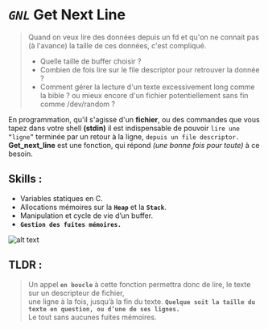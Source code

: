 # *`GNL`* Get Next Line 

> Quand on veux lire des données depuis un fd et qu'on ne connait pas (à l'avance) la taille de ces données, c'est compliqué. 
> * Quelle taille de buffer choisir ? 
> * Combien de fois lire sur le file descriptor pour retrouver la donnée ?  
> * Comment gérer la lecture d'un texte excessivement long comme la bible ? ou mieux encore 
> d'un fichier potentiellement sans fin comme /dev/random ?
  
En programmation, qu'il s'agisse d'un **fichier**, ou des commandes que vous tapez dans votre shell **(stdin)**
il est indispensable de pouvoir `lire une “ligne”` terminée par un retour à la ligne, `depuis un file descriptor.`
**Get_next_line** est une fonction, qui répond *(une bonne fois pour toute)* à ce besoin.


## Skills :
* Variables statiques en C.
* Allocations mémoires sur la **`Heap`** et la **`Stack`**.
* Manipulation et cycle de vie d’un buffer.
* **`Gestion des fuites mémoires.`**


![alt text](https://github.com/mayer-overflow/get_next_line/blob/master/no_memory_leak.png "Pas de leak mémoire en sortie.")

## TLDR : 
> Un appel **`en boucle`** à cette fonction permettra donc de lire, le texte sur un descripteur de fichier,  
> une ligne à la fois, jusqu’à la fin du texte.
> **`Quelque soit la taille du texte en question, ou d’une de ses lignes.`**  
> Le tout sans aucunes fuites mémoires.





